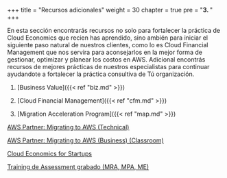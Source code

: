 +++ 
title = "Recursos adicionales" 
weight = 30
chapter = true
pre = "<b>3. </b>"
+++

En esta sección encontrarás recursos no solo para fortalecer la práctica de Cloud Economics que recien has aprendido, sino ambién para iniciar el siguiente paso natural de nuestros clientes, como lo es Cloud Financial Management que nos servira para aconsejarlos en la mejor forma de gestionar, optimizar y planear los costos en AWS. Adicional encontrás recursos de mejores prácticas de nuestros especialistas para continuar ayudandote a fortalecer la práctica consultiva de Tú organización.

1. [Business Value]({{< ref "biz.md" >}})

1. [Cloud Financial Management]({{< ref "cfm.md" >}})

1. [Migration Acceleration Program]({{< ref "map.md" >}})

<a href="https://kiku.aws.training/SessionSearch?pageNumber=1&courseId=23615&languageId=1" target="_blank">AWS Partner: Migrating to AWS (Technical)</a>

<a href="https://kiku.aws.training/SessionSearch?pageNumber=1&courseId=16351&languageId=1" target="_blank">AWS Partner: Migrating to AWS (Business) (Classroom)</a>

<a href="https://explore.skillbuilder.aws/learn/course/internal/view/elearning/12954/aws-cloud-economics-for-startups" target="_blank">Cloud Economics for Startups</a>

<a href=" https://attendee.gotowebinar.com/recording/3931553841237795587" target="_blank">Training de Assessment grabado (MRA, MPA, ME)</a>
